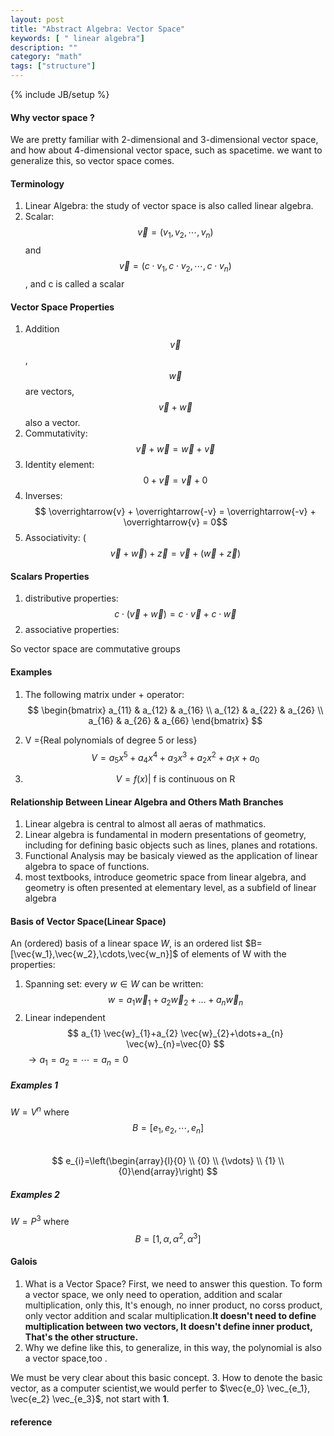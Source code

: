 ```yaml
---
layout: post
title: "Abstract Algebra: Vector Space"
keywords: [ " linear algebra"]
description: ""
category: "math"
tags: ["structure"]
---
```

{% include JB/setup %}

#### Why vector space ?
We are pretty familiar with 2-dimensional and 3-dimensional vector space, and
how about 4-dimensional vector space, such as spacetime.  we want to generalize
this, so vector space comes.

#### Terminology
1. Linear Algebra: the study of vector space is also called linear algebra.
2. Scalar: $$\overrightarrow{v}=(v_{1},v_{2},\cdots,v_{n})$$ and
   $$\overrightarrow{v}=(c \cdot v_{1},c \cdot v_{2},\cdots,c \cdot v_{n})$$,
   and c is called a scalar


#### Vector Space Properties
1. Addition $$ \overrightarrow{v} $$, $$\overrightarrow{w}$$ are vectors, $$ \overrightarrow{v} +  \overrightarrow{w}$$ also a vector.
2. Commutativity: $$ \overrightarrow{v} +  \overrightarrow{w} = \overrightarrow{w} +  \overrightarrow{v}$$
3. Identity element: $$ 0+  \overrightarrow{v} = \overrightarrow{v} +  0$$
4. Inverses: $$ \overrightarrow{v} +  \overrightarrow{-v} = \overrightarrow{-v} +  \overrightarrow{v} = 0$$
5. Associativity: ($$ \overrightarrow{v} +  \overrightarrow{w}) + \overrightarrow{z}= \overrightarrow{v} +  (\overrightarrow{w}+\overrightarrow{z})$$

#### Scalars Properties
1. distributive properties: $$c \cdot (\overrightarrow{v}+\overrightarrow{w}) = c \cdot \overrightarrow{v} + c \cdot{\overrightarrow{w}}$$
2. associative properties: 


So vector space are commutative groups


#### Examples
1. The following matrix under + operator: <br />
$$ 
	\begin{bmatrix}
		a_{11} & a_{12} & a_{16} \\
		a_{12} & a_{22} & a_{26} \\
		a_{16} & a_{26} & a_{66} 
	\end{bmatrix}
$$
2. V ={Real polynomials of degree 5 or less} <br />
      $$ V =a_{5} x^{5}+a_{4} x^{4}+a_{3} x^{3}+a_{2} x^{2}+a_{1} x+a_{0}$$
   
3. $$V ={f(x)| \text { f is continuous on R}} $$
#### Relationship Between Linear Algebra and Others Math Branches
1. Linear algebra is central to almost all aeras of mathmatics. 
2. Linear algebra is fundamental in modern presentations of geometry, including
   for defining basic objects such as lines, planes and rotations.
3. Functional Analysis may be basicaly viewed as the application of linear
   algebra to space of functions.
4. most textbooks, introduce geometric space from linear algebra, and geometry
   is often presented at elementary level, as a subfield of linear algebra

#### Basis of Vector Space(Linear Space)
An (ordered) basis of a linear space $W$, is an ordered list 
$B=[\vec{w_1},\vec{w_2},\cdots,\vec{w_n}]$ of elements of W with the properties:
1. Spanning set: every $w \in W$ can be written:
$$
w=a_{1} \vec{w}_{1}+a_{2} \vec{w}_{2}+\dots+a_{n} \vec{w}_{n}
$$
2. Linear independent
$$
a_{1} \vec{w}_{1}+a_{2} \vec{w}_{2}+\dots+a_{n} \vec{w}_{n}=\vec{0}
$$ $\rightarrow a_1=a_2=\cdots=a_n=0$

##### Examples 1
$W=V^n$ where <br />
$$
B=\left[e_{1}, e_{2}, \cdots, e_{n}\right]
$$ <br />
$$
e_{i}=\left(\begin{array}{l}{0} \\ {0} \\ {\vdots} \\ {1} \\
{0}\end{array}\right)
$$

##### Examples 2
$W=P^3$ where <br />
$$
B=\left[1, \alpha, \alpha^{2}, \alpha^{3}\right]
$$


#### Galois
1. What is a Vector Space?
First, we need to answer this question. 
To form a vector space, we only need to operation, addition and scalar
multiplication, only this, It's enough, no inner product, no corss product, only
vector addition and scalar multiplication.**It doesn't need to define
multiplication between two vectors, It doesn't define inner product, That's the
other structure.**<br />
2. Why we define like this, to generalize, in this way, the polynomial is also a
   vector space,too .

We must be very clear about this basic concept.
3. How to denote the basic vector, as a computer scientist,we would perfer to $\vec{e_0} \vec_{e_1}, 
\vec{e_2} \vec_{e_3}$, not start with **1**.



#### reference


